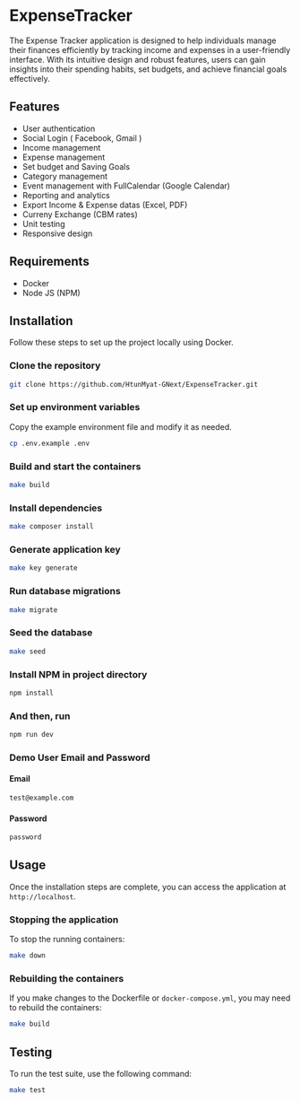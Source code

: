 # ExpenseTracker

The Expense Tracker application is designed to help individuals manage their finances efficiently by tracking income and expenses in a user-friendly interface. With its intuitive design and robust features, users can gain insights into their spending habits, set budgets, and achieve financial goals effectively.

## Features

-   User authentication
-   Social Login ( Facebook, Gmail )
-   Income management
-   Expense management
-   Set budget and Saving Goals
-   Category management
-   Event management with FullCalendar (Google Calendar)
-   Reporting and analytics
-   Export Income & Expense datas (Excel, PDF)
-   Curreny Exchange (CBM rates)
-   Unit testing
-   Responsive design

## Requirements

-   Docker
-   Node JS (NPM)

## Installation

Follow these steps to set up the project locally using Docker.

### Clone the repository

```sh
git clone https://github.com/HtunMyat-GNext/ExpenseTracker.git
```

### Set up environment variables

Copy the example environment file and modify it as needed.

```sh
cp .env.example .env
```

### Build and start the containers

```sh
make build
```

### Install dependencies

```sh
make composer install
```

### Generate application key

```sh
make key generate
```

### Run database migrations

```sh
make migrate
```

### Seed the database

```sh
make seed
```

### Install NPM in project directory
```sh
npm install
```

### And then, run 
```sh
npm run dev
```

### Demo User Email and Password

#### Email

```sh
test@example.com
```

#### Password

```sh
password
```

## Usage

Once the installation steps are complete, you can access the application at `http://localhost`.

### Stopping the application

To stop the running containers:

```sh
make down
```

### Rebuilding the containers

If you make changes to the Dockerfile or `docker-compose.yml`, you may need to rebuild the containers:

```sh
make build
```

## Testing

To run the test suite, use the following command:

```sh
make test
```
